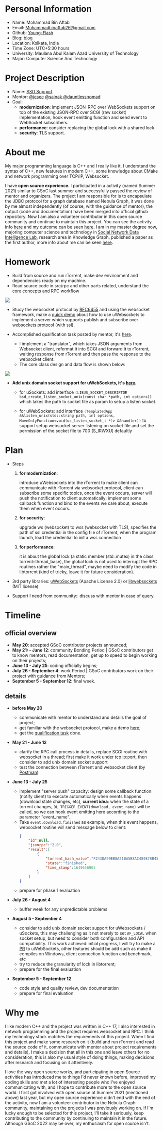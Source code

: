 **Personal Information**
=====================
- Name: Mohammad Bin Aftab
- Email: Mohammadbinaftab26@gmail.com
- Github: [Young-Flash](https://github.com/Young-Flash)
- Blog: [blog](https://young-flash.github.io/)
- Location: Kolkata, India
- Time Zone: UTC+5:30 hours
- University: Maulana Abul Kalam Azad University of Technology
- Major: Computer Science And Technology

**Project Description**
=====================
- Name: [SSO Support](https://github.com/ohcnetwork/care_fe/issues/10534)
- Mentor: [@jesec](https://github.com/amit-kr-debug) [@sainak ](https://github.com/sainak) [@dauntlessnomad](https://github.com/dauntlessnomad)
- Goal:
  - **modernization**: implement JSON-RPC over WebSockets support on top of the
existing JSON-RPC over SCGI (raw socket) implementation, hook event emitting
function and send event to WebSocket subscribers.
  - **performance**: consider replacing the global lock with a shared lock.
  - **security**: TLS support.


**About me**
=====================
My major programming language is C++ and I really like it, I understand the syntax of C++, new features in modern C++, some knowledge about CMake and network programming over
TCP/IP, Websocket.

I have **open source experience**. I participated in a activity (named Summer 2021) similar to GSoC last summer and successfully passed the review of mentor and organizers. The project I am responsible for is to encapsulate the JDBC protocol for a graph database named Nebula Graph, it was done by me almost independently (of course, with the guidance of mentor), the
output (code and documentation) have been merged into official github repository. Now I am also a volunteer contributor in this open source community and continue to maintain this project. You can see the activity info [here](https://summer-ospp.ac.cn/2021/#/?lang=en) and my outcome can be seen [here](https://github.com/nebula-contrib/nebula-jdbc). I am in my master degree now, majoring computer science and technology in [Social Network Data Intelligence Lab](https://www.scholat.com/team/scholatteam), research area in Knowledge Graph, published a paper as the first author, more info about me can be seen [here](https://www.scholat.com/zhengdongyang).

**Homework**
=====================
- Build from source and run rTorrent, make dev environment and dependencies ready on my machine.
- Read source code in src/rpc and other parts related, understand the core concepts and RPC workflow
<img src="media/RPC workflow.png"/>

- Study the websocket protocol by [RFC6455](https://www.rfc-editor.org/rfc/rfc6455) and using the websocket framework, make a [quick demo](https://github.com/Young-Flash/websockets-demo) about how to use uWebsockets to implement a server which supports publish and subscribe over websockets protocol (with ssl).

- Accomplished qualification task posted by mentor, it's [here](https://github.com/Young-Flash/translator).
    - I implement a "translator", which takes JSON arguments from Websocket client, reformat it into SCGI and forward it to rTorrent, waiting response from rTorrent and then pass the response to the websocket client.
    - The core class design and data flow is shown below:
<img src="media/class design.png"/>

- **Add unix domain socket support for uWebSockets, it's [here](https://github.com/Young-Flash/uWebSockets).**

    - for uSockets: add interface `(LIBUS_SOCKET_DESCRIPTOR bsd_create_listen_socket_unix(const char *path, int options))` which takes the path to socket file as param to setup a listen socket.

    - for uWebSockets: add interface `(TemplatedApp &&listen_unix(std::string path, int options, MoveOnlyFunction<void(us_listen_socket_t *)> &&handler))` to support setup websocket server listening on socket file and set the permission of the socket file to 700 (S_IRWXU) defaultly

**Plan**
=====================

- Steps
  1. **for modernization**:

        introduce uWebsockets into the rTorrent to make client can communicate with rTorrent via websocket protocol, client can subscribe some specific topics, once the event occurs, server will push the notification to client automatically; implement some callback function and bind to the events we care about, execute them when event occurs.

  2. **for security**:

        upgrade ws (websocket) to wss (websocket with TLS), specifies the path of ssl credential in the config file of rTorrent, when the program launch, load the credential to init a wss connection
  3. **for performance**:

        it is about the global lock (a static member (std::mutex) in the class torrent::thread_base), the global lock is not used to interrupt the RPC routines rather the "main_thread", maybe need to modify the code in libtorrent (kind of tricky, leave it for future consideration).

- 3rd party libraries: [uWebSockets](https://github.com/uNetworking/uWebSockets) (Apache License 2.0) or [libwebsockets](https://github.com/warmcat/libwebsockets) (MIT license)
  
- Support I need from community:: discuss with mentor in case of query.

**Timeline**
=====================

## official overview

- **May 20**: accepted GSoC contributor projects announced;
- **May 21: - June 12**: community Bonding Period | GSoC contributors get to know mentors, read documentation, get up to speed to begin working on their projects;
- **June 13 - July 25**: coding officially begins;
- **July 26 - September 4**: work Period | GSoC contributors work on their project with guidance from Mentors;
- **September 5 - September 12**: final week.

## details

- **before May 20**
  - communicate with mentor to understand and details the goal of project;
  - get familiar with the websocket protocol, make a demo [here](https://github.com/Young-Flash/websockets-demo);
  - get the [qualification task](https://github.com/Young-Flash/translator) done.

- **May 21 - June 12**
  - clarify the RPC call process in details, replace SCGI routine with websocket in a thread; first make it work under tcp ip:port, then consider to add unix domain socket support
  - test the connection between rTorrent and websocket client (by [Postman](https://www.postman.com/))

- **June 13 - July 25**
  - implement "server push" capacity: design some callback function (notify client) to execute automatically when events happens (download state changes, etc), **current idea**: when the state of a torrent changes, `DL_TRIGGER_EVENT(download, event_name)` will be called, so we can hook event emitting here according to the parameter "event_name".
  - Take `event.download.finished` as example, when this event happens, websocket routine will send message below to client:
    ```json
    {
        "id":null,
        "jsonrpc":"2.0",
        "result":[
            {
                "torrent_hash_value":"F243DA99EB8A210A5B8AC480878B4564DF6BE221",
                "state":"finished",
                "time_stamp":1649656905
            }
        ]
    }
    ```
  - prepare for phase 1 evaluation

- **July 26 - August 4**
    - buffer week for any unpredictable problems

- **August 5 - September 4**
    - consider to add unix domain socket support for uWebsockets / uSockets, this may challenging as it not merely to set `AF_LOCAL` when socket setup, but need to consider both configuration and API compatibility. This work achieved initial progress, I will try to make a [PR](https://github.com/uNetworking/uWebSockets/pull/1486) to uWebSockets, other features should be add such as make it compiles on Windows, client connection function and benchmark, etc
    - try to reduce the granularity of lock in libtorrent;
    - prepare for the final evaluation

- **September 5 - September 12**
  - code style and quality review, dev documentation
  - prepare for final evaluation

**Why me**
=====================
I like modern C++ and the project was written in C++ 17, I also interested in network programming and the project requires websocket and RPC. I think my technology stack matches the requirements of this project. When I find this project and make some research on it (build and run rTorrent and read the source code of it, communicate with mentor about project requirements and details), I make a decision that all in this one and leave others for no consideration, this is also my usual style of doing things, making decisions after research and focusing on it attentively.

I love the way open source works, and participating in open Source activities has introduced me to things I'd never known before, improved my coding skills and met a lot of interesting people who I've enjoyed communicating with, and I hope to contribute more to the open source world. I first got involved with open source at Summer 2021 (mentioned above) last year, but my open source experience didn't end with the end of the activity, now I am a volunteer contributor in the Nebula Graph community, maintaining on the projects I was previously working on. If I'm lucky enough to be selected for this project, I'll take it seriously, keep contributing to the community by continuing to maintain it in the future. Although GSoC 2022 may be over, my enthusiasm for open source isn't.
